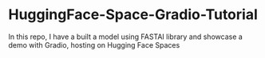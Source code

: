 # HuggingFace-Space-Gradio-Tutorial
In this repo, I have a built a model using FASTAI library and showcase  a demo with Gradio, hosting on Hugging Face Spaces
